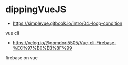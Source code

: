 # dippingVueJS

- https://simplevue.gitbook.io/intro/04.-loop-condition

vue cli 


- https://velog.io/@gomdori5505/Vue-cli-Firebase-%EC%97%B0%EB%8F%99

firebase on vue
